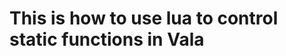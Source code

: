 This is how to use lua to control static functions in Vala
==========================================================
